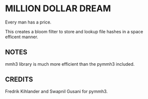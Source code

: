 # MILLION DOLLAR DREAM
Every man has a price.

This creates a bloom filter to store and lookup file hashes in a space efficent
manner. 

## NOTES
mmh3 library is much more efficient than the pymmh3 included.

## CREDITS
Fredrik Kihlander and Swapnil Gusani for pymmh3.

